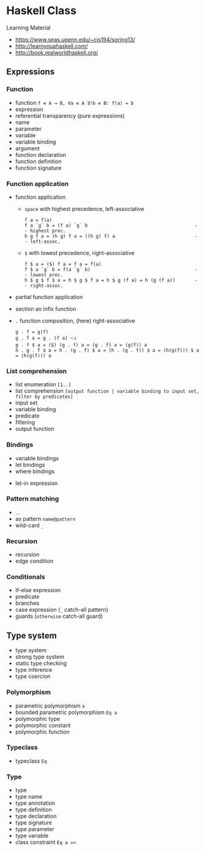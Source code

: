 # Haskell Class

Learning Material

- https://www.seas.upenn.edu/~cis194/spring13/
- http://learnyouahaskell.com/
- http://book.realworldhaskell.org/

## Expressions

### Function

- function `f ∊ A ⟶ B, ∀a ∊ A ∃!b ∊ B: f(a) = b`
- expression
- referential transparency (pure expressions)
- name
- parameter
- variable
- variable binding
- argument
- function declaration
- function definition
- function signature

### Function application

- function application

  - `space` with highest precedence, left-associative
    ```
    f a = f(a)
    f a `g` b = (f a) `g` b                                       -- highest prec.
    h g f a = (h g) f a = ((h g) f) a                             -- left-assoc.
    ```
  - `$` with lowest precedence, right-associative
    ```
    f $ a = ($) f a = f a = f(a)
    f $ a `g` b = f(a `g` b)                                      -- lowest prec.
    h $ g $ f $ a = h $ g $ f a = h $ g (f a) = h (g (f a))       -- right-assoc.
    ```

- partial function application
- section an infix function
- `.` function composition, (here) right-associative
  ```
  g . f = g(f)
  g . f a = g . (f a) 👈
  g . f $ a = ($) (g . f) a = (g . f) a = (g(f)) a
  h . g . f $ a = h . (g . f) $ a = (h . (g . f)) $ a = (h(g(f))) $ a = (h(g(f))) a
  ```

### List comprehension

- list enumeration `[1..]`
- list comprehension `[output function | variable binding to input set, filter by predicates]`
- input set
- variable binding
- predicate
- filtering
- output function

### Bindings

- variable bindings
- let bindings
- where bindings

* let-in expression

### Pattern matching

- ...
- as pattern `name@pattern`
- wild-card `_`

### Recursion

- recursion
- edge condition

### Conditionals

- if-else expression
- predicate
- branches
- case expression (`_` catch-all pattern)
- guards (`otherwise` catch-all guard)

## Type system

- type system
- strong type system
- static type checking
- type inference
- type coercion

### Polymorphism

- parametric polymorphism `a`
- bounded parametric polymorphism `Eq a`
- polymorphic type
- polymorphic constant
- polymorphic function

### Typeclass

- typeclass `Eq`

### Type

- type
- type name
- type annotation
- type definition
- type declaration
- type signature
- type parameter
- type variable
- class constraint `Eq a =>`

